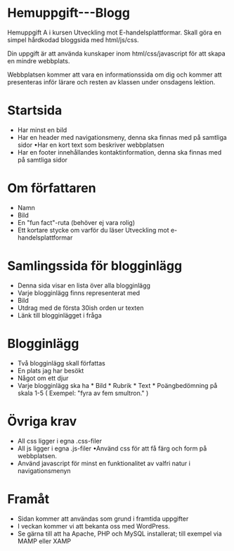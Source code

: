 # Hemuppgift---Blogg
Hemuppgift A i kursen Utveckling mot E-handelsplattformar.  Skall göra en simpel hårdkodad bloggsida med html/js/css.


Din uppgift är att använda kunskaper inom html/css/javascript för att skapa en mindre webbplats. 

Webbplatsen kommer att vara en informationssida om dig och kommer att presenteras inför lärare och resten av klassen under onsdagens lektion.

# Startsida
* Har minst en bild 
* Har en header med navigationsmeny, denna ska finnas med på samtliga sidor •Har en kort text som beskriver webbplatsen 
* Har en footer innehållandes kontaktinformation, denna ska finnas med på samtliga sidor


# Om författaren
* Namn 
* Bild 
* En "fun fact"-ruta (behöver ej vara rolig) 
* Ett kortare stycke om varför du läser Utveckling mot e-handelsplattformar 

# Samlingssida för blogginlägg
* Denna sida visar en lista över alla blogginlägg 
* Varje blogginlägg finns representerat med 
* Bild 
* Utdrag med de första 30ish orden ur texten 
* Länk till blogginlägget i fråga


# Blogginlägg 
* Två blogginlägg skall författas  
* En plats jag har besökt 
* Något om ett djur 
* Varje blogginlägg ska ha 
      * Bild 
      * Rubrik 
      * Text 
      * Poängbedömning på skala 1-5 ( Exempel: "fyra av fem smultron." )


# Övriga krav
* All css ligger i egna .css-filer 
* All js ligger i egna .js-filer •Använd css för att få färg och form på webbplatsen. 
* Använd javascript för minst en funktionalitet av valfri natur i navigationsmenyn



# Framåt
* Sidan kommer att användas som grund i framtida uppgifter 
* I veckan kommer vi att bekanta oss med WordPress. 
* Se gärna till att ha Apache, PHP och MySQL installerat; till exempel via MAMP eller XAMP
